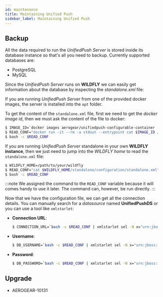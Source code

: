```yaml
---
id: maintenance
title: Maintaining Unified Push
sidebar_label: Maintaining Unified Push
---
```


## Backup
 
 All the data required to run the _UnifiedPush Server_ is stored inside its database instance so that's all you need to backup. Currently supported databases are:
 * PostgreSQL
 * MySQL
 
 Since the _UnifiedPush Server_ runs on **WILDFLY** we can easily get information about the database by inspecting the _standalone.xml_ file:
 
<!--DOCUSAURUS_CODE_TABS-->
<!--UnifiedPush running in docker-->
If you are running _UnifiedPush Server_ from one of the provided docker images, the server is installed into the `opt` folder.

To get the content of the `standalone.xml` file, first we need to get the _docker image id_, then we must ask the content of the file
to docker:

```bash
$ IMAGE_ID=`docker images aerogear/unifiedpush-configurable-container -q`
$ READ_CONF="docker run -it --rm -a stdout --entrypoint cat $IMAGE_ID /opt/jboss/wildfly/standalone/configuration/standalone.xml"
$ bash -c $READ_CONF
```

<!--UnifiedPush running standalone-->
 If you are running _UnifiedPush Server_ standalone in your own **WILDFLY instance**, then we just need to jump into the 
 _WILDFLY home_ to read the `standalone.xml` file:
 
```bash
$ WILDFLY_HOME=/path/to/your/wildfly
$ READ_CONF="cat $WILDFLY_HOME/standalone/configuration/standalone.xml"
$ bash -c $READ_CONF
```
<!--END_DOCUSAURUS_CODE_TABS-->
 
 :::note
 We assigned the command to the `READ_CONF` variable because it will comes handy to use it later. The command can, however, be run directly.
 :::
 
 Now that we have the configuration file, we can get all the connection details. You can manually search for a _datasource_ named
 **UnifiedPushDS** or you can use a tool like `xmlstarlet`:
 
 * **Connection URL**:
   ```bash
   $ CONNECTION_URL=`bash -c $READ_CONF | xmlstarlet sel -N x="urn:jboss:domain:datasources:5.0" -t -m "//x:datasource[@pool-name='UnifiedPushDS']//x:connection-url/text()" -c .`
   ```
 * **Username**:
   ```bash
   $ DB_USERNAME=`bash -c $READ_CONF | xmlstarlet sel -N x="urn:jboss:domain:datasources:5.0" -t -m "//x:datasource[@pool-name='UnifiedPushDS']//x:user-name/text()" -c .`
   ```
 * **Password**:
   ```bash
   $ DB_PASSWORD=`bash -c $READ_CONF | xmlstarlet sel -N x="urn:jboss:domain:datasources:5.0" -t -m "//x:datasource[@pool-name='UnifiedPushDS']//x:password/text()" -c .`
   ```
 
 
## Upgrade
 - AEROGEAR-10131
